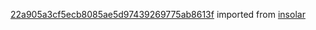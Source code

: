 [22a905a3cf5ecb8085ae5d97439269775ab8613f](https://github.com/insolar/insolar/commit/22a905a3cf5ecb8085ae5d97439269775ab8613f) imported from [insolar](https://github.com/insolar/insolar)
